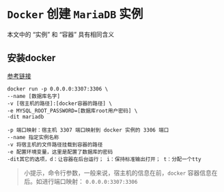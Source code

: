 # `Docker` 创建 `MariaDB` 实例

本文中的 “实例” 和 “容器” 具有相同含义

## 安装docker

[参考链接](https://yeasy.gitbooks.io/docker_practice/install/)

``` shell
docker run -p 0.0.0.0:3307:3306 \
--name [数据库名字]
-v [宿主机的路径]:[docker容器的路径] \
-e MYSQL_ROOT_PASSWORD=[数据库root用户密码] \
-dit mariadb
```
``` shell
-p 端口映射：宿主机 3307 端口映射到 docker 实例的 3306 端口
--name 指定实例名称
-v 将宿主机的文件路径挂载到容器的路径
-e 配置环境变量，这里是配置了数据库的密码
-dit其它的选项，d：让容器在后台运行； i：保持标准输出打开； t：分配一个tty
```

> 小提示，命令行参数，一般来说，宿主机的信息在前，`docker` 容器信息在后。如进行端口映射： `0.0.0.0:3307:3306`
